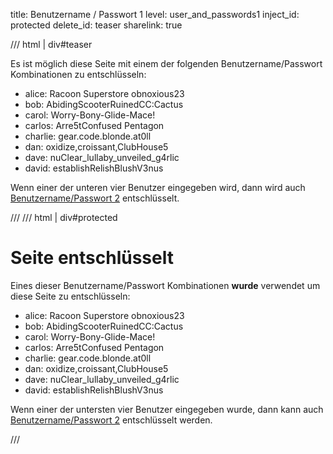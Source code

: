 title: Benutzername / Passwort 1
level: user_and_passwords1
inject_id: protected
delete_id: teaser
sharelink: true

/// html | div#teaser

Es ist möglich diese Seite mit einem der folgenden Benutzername/Passwort Kombinationen zu entschlüsseln:

  - alice: Racoon Superstore obnoxious23
  - bob: AbidingScooterRuinedCC:Cactus
  - carol: Worry-Bony-Glide-Mace!
  - carlos: Arre5tConfused Pentagon
  - charlie: gear.code.blonde.at0ll
  - dan: oxidize,croissant,ClubHouse5
  - dave: nuClear_lullaby_unveiled_g4rlic
  - david: establishRelishBlushV3nus

Wenn einer der unteren vier Benutzer eingegeben wird, dann wird auch [Benutzername/Passwort 2](userpass2.md) entschlüsselt.

///
/// html | div#protected

<h1>Seite entschlüsselt</h1>

Eines dieser Benutzername/Passwort Kombinationen **wurde** verwendet um diese Seite zu entschlüsseln:

  - alice: Racoon Superstore obnoxious23
  - bob: AbidingScooterRuinedCC:Cactus
  - carol: Worry-Bony-Glide-Mace!
  - carlos: Arre5tConfused Pentagon
  - charlie: gear.code.blonde.at0ll
  - dan: oxidize,croissant,ClubHouse5
  - dave: nuClear_lullaby_unveiled_g4rlic
  - david: establishRelishBlushV3nus

Wenn einer der untersten vier Benutzer eingegeben wurde, dann kann auch [Benutzername/Passwort 2](userpass2.md)
entschlüsselt werden.

<script id="autostart">
const ctheme = 'css/w3-theme-44bb4f-mono';
document.getElementById('theme-auto').href = base_url + '/' + ctheme + '.css';
document.getElementById('theme-light').href = base_url + '/' + ctheme + '-light.css';
document.getElementById('theme-dark').href = base_url + '/' + ctheme + '-dark.css';
</script>
///
